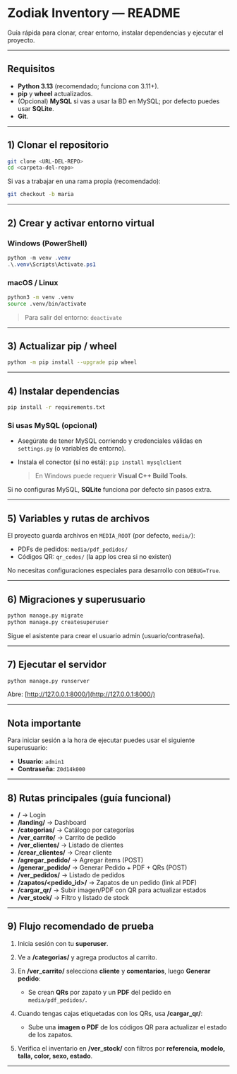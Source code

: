 # Zodiak Inventory — README

Guía rápida para clonar, crear entorno, instalar dependencias y ejecutar el proyecto.

---

## Requisitos

* **Python 3.13** (recomendado; funciona con 3.11+).
* **pip** y **wheel** actualizados.
* (Opcional) **MySQL** si vas a usar la BD en MySQL; por defecto puedes usar **SQLite**.
* **Git**.


---


## 1) Clonar el repositorio

```bash
git clone <URL-DEL-REPO>
cd <carpeta-del-repo>
```

Si vas a trabajar en una rama propia (recomendado):

```bash
git checkout -b maria
```

---

## 2) Crear y activar entorno virtual

### Windows (PowerShell)

```powershell
python -m venv .venv
.\.venv\Scripts\Activate.ps1
```

### macOS / Linux

```bash
python3 -m venv .venv
source .venv/bin/activate
```

> Para salir del entorno: `deactivate`

---

## 3) Actualizar pip / wheel

```bash
python -m pip install --upgrade pip wheel
```

---

## 4) Instalar dependencias

```bash
pip install -r requirements.txt
```

### Si usas MySQL (opcional)

* Asegúrate de tener MySQL corriendo y credenciales válidas en `settings.py` (o variables de entorno).
* Instala el conector (si no está): `pip install mysqlclient`

  > En Windows puede requerir **Visual C++ Build Tools**.

Si no configuras MySQL, **SQLite** funciona por defecto sin pasos extra.

---

## 5) Variables y rutas de archivos

El proyecto guarda archivos en `MEDIA_ROOT` (por defecto, `media/`):

* PDFs de pedidos: `media/pdf_pedidos/`
* Códigos QR: `qr_codes/` (la app los crea si no existen)

No necesitas configuraciones especiales para desarrollo con `DEBUG=True`.

---

## 6) Migraciones y superusuario

```bash
python manage.py migrate
python manage.py createsuperuser
```

Sigue el asistente para crear el usuario admin (usuario/contraseña).

---

## 7) Ejecutar el servidor

```bash
python manage.py runserver
```

Abre: [http://127.0.0.1:8000/](http://127.0.0.1:8000/)

---
## Nota importante

Para iniciar sesión a la hora de ejecutar puedes usar el siguiente superusuario:

- **Usuario:** `admin1`  
- **Contraseña:** `Z0d14k000`
---

## 8) Rutas principales (guía funcional)

* **/** → Login
* **/landing/** → Dashboard
* **/categorias/** → Catálogo por categorías
* **/ver_carrito/** → Carrito de pedido
* **/ver_clientes/** → Listado de clientes
* **/crear_clientes/** → Crear cliente
* **/agregar_pedido/** → Agregar ítems (POST)
* **/generar_pedido/** → Generar Pedido + PDF + QRs (POST)
* **/ver_pedidos/** → Listado de pedidos
* **/zapatos/<pedido_id>/** → Zapatos de un pedido (link al PDF)
* **/cargar_qr/** → Subir imagen/PDF con QR para actualizar estados
* **/ver_stock/** → Filtro y listado de stock

---

## 9) Flujo recomendado de prueba

1. Inicia sesión con tu **superuser**.
2. Ve a **/categorias/** y agrega productos al carrito.
3. En **/ver_carrito/** selecciona **cliente** y **comentarios**, luego **Generar pedido**:

   * Se crean **QRs** por zapato y un **PDF** del pedido en `media/pdf_pedidos/`.
4. Cuando tengas cajas etiquetadas con los QRs, usa **/cargar_qr/**:

   * Sube una **imagen o PDF** de los códigos QR para actualizar el estado de los zapatos.
5. Verifica el inventario en **/ver_stock/** con filtros por **referencia, modelo, talla, color, sexo, estado**.

---





